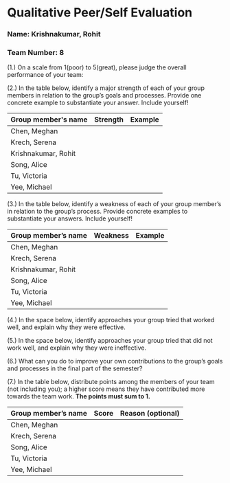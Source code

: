 # Qualitative Peer/Self Evaluation

### Name: Krishnakumar, Rohit
### Team Number: 8

(1.) On a scale from 1(poor) to 5(great), please judge the overall performance of your team:

(2.) In the table below, identify a major strength of each of your group members in relation to the group’s goals and processes. Provide one concrete example to substantiate your answer. Include yourself!

| Group member's name | Strength | Example |
| ------------------- | -------- | ------- |
|Chen, Meghan|||
|Krech, Serena|||
|Krishnakumar, Rohit|||
|Song, Alice|||
|Tu, Victoria|||
|Yee, Michael|||

(3.) In the table below, identify a weakness of each of your group member’s in relation to the group’s process. Provide concrete examples to substantiate your answers. Include yourself!

| Group member’s name | Weakness | Example |
| ------------------- | -------- | ------- |
|Chen, Meghan|||
|Krech, Serena|||
|Krishnakumar, Rohit|||
|Song, Alice|||
|Tu, Victoria|||
|Yee, Michael|||

(4.) In the space below, identify approaches your group tried that worked well, and explain why they were effective.

(5.) In the space below, identify approaches your group tried that did not work well, and explain why they were ineffective.

(6.) What can you do to improve your own contributions to the group’s goals and processes in the final part of the semester?

(7.) In the table below, distribute points among the members of your team (not including you); a higher score means they have contributed more towards the team work. **The points must sum to 1.**

| Group member’s name | Score | Reason (optional) |
| ------------------- | ----- | ----------------- |
|Chen, Meghan|||
|Krech, Serena|||
|Song, Alice|||
|Tu, Victoria|||
|Yee, Michael|||

